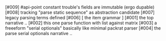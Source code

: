 [#009]       #api-point constant trouble's fields are immutable (ergo dupable)
[#008]       tracking "parse static sequence" as abstraction candidate
[#007]       legacy parsing terms defined
[#006]       [ the item grammar ]
[#001]       the top narrative ..
[#002]       this one parse function with list against matrix
[#003]       a freeeform "serial optionals" basically like minimal packrat parser
[#004]       the parse serial optionals narrative ..
